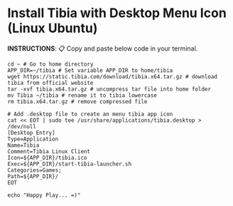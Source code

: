 # Install Tibia with Desktop Menu Icon (Linux Ubuntu)

**INSTRUCTIONS**: 📋 Copy and paste below code in your terminal. 

````shell
cd ~ # Go to home directory
APP_DIR=~/tibia # Set variable APP_DIR to home/tibia
wget https://static.tibia.com/download/tibia.x64.tar.gz # download tibia from official website
tar -xvf tibia.x64.tar.gz # uncompress tar file into home folder
mv Tibia ~/tibia # rename it to tibia lowercase
rm tibia.x64.tar.gz # remove compressed file

# Add .desktop file to create an menu tibia app icon
cat << EOT | sudo tee /usr/share/applications/tibia.desktop > /dev/null 
[Desktop Entry]
Type=Application
Name=Tibia
Comment=Tibia Linux Client
Icon=${APP_DIR}/tibia.ico
Exec=${APP_DIR}/start-tibia-launcher.sh
Categories=Games;
Path=${APP_DIR}/
EOT

echo "Happy Play... =)"
````
